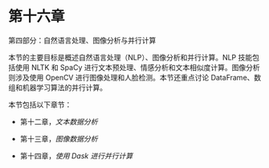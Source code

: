 # 第十六章

第四部分：自然语言处理、图像分析与并行计算

本节的主要目标是概述自然语言处理（NLP）、图像分析和并行计算。NLP 技能包括使用 NLTK 和 SpaCy 进行文本预处理、情感分析和文本相似度计算。图像分析则涉及使用 OpenCV 进行图像处理和人脸检测。本节还重点讨论 DataFrame、数组和机器学习算法的并行计算。

本节包括以下章节：

+   第十二章，*文本数据分析*

+   第十三章，*图像数据分析*

+   第十四章，*使用 Dask 进行并行计算*

